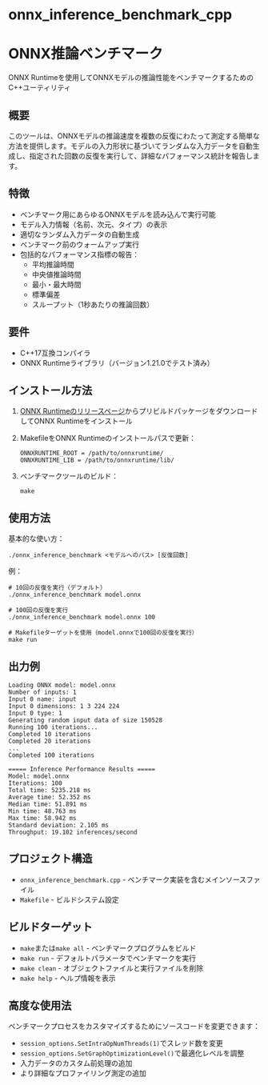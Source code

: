 # onnx_inference_benchmark_cpp

# ONNX推論ベンチマーク

ONNX Runtimeを使用してONNXモデルの推論性能をベンチマークするためのC++ユーティリティ

## 概要

このツールは、ONNXモデルの推論速度を複数の反復にわたって測定する簡単な方法を提供します。モデルの入力形状に基づいてランダムな入力データを自動生成し、指定された回数の反復を実行して、詳細なパフォーマンス統計を報告します。

## 特徴

- ベンチマーク用にあらゆるONNXモデルを読み込んで実行可能
- モデル入力情報（名前、次元、タイプ）の表示
- 適切なランダム入力データの自動生成
- ベンチマーク前のウォームアップ実行
- 包括的なパフォーマンス指標の報告：
  - 平均推論時間
  - 中央値推論時間
  - 最小・最大時間
  - 標準偏差
  - スループット（1秒あたりの推論回数）

## 要件

- C++17互換コンパイラ
- ONNX Runtimeライブラリ（バージョン1.21.0でテスト済み）

## インストール方法

1. [ONNX Runtimeのリリースページ](https://github.com/microsoft/onnxruntime/releases)からプリビルドパッケージをダウンロードしてONNX Runtimeをインストール

2. MakefileをONNX Runtimeのインストールパスで更新：
   ```
   ONNXRUNTIME_ROOT = /path/to/onnxruntime/
   ONNXRUNTIME_LIB = /path/to/onnxruntime/lib/
   ```

3. ベンチマークツールのビルド：
   ```
   make
   ```

## 使用方法

基本的な使い方：
```
./onnx_inference_benchmark <モデルへのパス> [反復回数]
```

例：
```
# 10回の反復を実行（デフォルト）
./onnx_inference_benchmark model.onnx

# 100回の反復を実行
./onnx_inference_benchmark model.onnx 100

# Makefileターゲットを使用（model.onnxで100回の反復を実行）
make run
```

## 出力例

```
Loading ONNX model: model.onnx
Number of inputs: 1
Input 0 name: input
Input 0 dimensions: 1 3 224 224
Input 0 type: 1
Generating random input data of size 150528
Running 100 iterations...
Completed 10 iterations
Completed 20 iterations
...
Completed 100 iterations

===== Inference Performance Results =====
Model: model.onnx
Iterations: 100
Total time: 5235.218 ms
Average time: 52.352 ms
Median time: 51.891 ms
Min time: 48.763 ms
Max time: 58.942 ms
Standard deviation: 2.105 ms
Throughput: 19.102 inferences/second
```

## プロジェクト構造

- `onnx_inference_benchmark.cpp` - ベンチマーク実装を含むメインソースファイル
- `Makefile` - ビルドシステム設定

## ビルドターゲット

- `make`または`make all` - ベンチマークプログラムをビルド
- `make run` - デフォルトパラメータでベンチマークを実行
- `make clean` - オブジェクトファイルと実行ファイルを削除
- `make help` - ヘルプ情報を表示

## 高度な使用法

ベンチマークプロセスをカスタマイズするためにソースコードを変更できます：

- `session_options.SetIntraOpNumThreads(1)`でスレッド数を変更
- `session_options.SetGraphOptimizationLevel()`で最適化レベルを調整
- 入力データのカスタム前処理の追加
- より詳細なプロファイリング測定の追加
